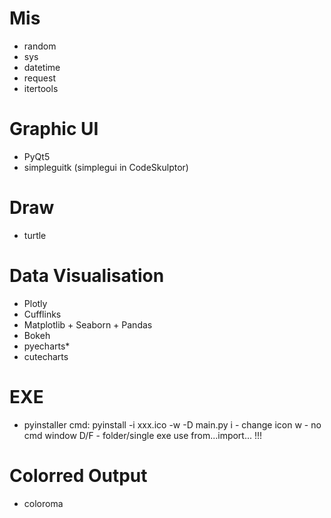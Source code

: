 # Mis

- random
- sys
- datetime
- request
- itertools


# Graphic UI

- PyQt5
- simpleguitk (simplegui in CodeSkulptor)


# Draw

- turtle


# Data Visualisation

- Plotly
- Cufflinks
- Matplotlib + Seaborn + Pandas
- Bokeh
- pyecharts*
- cutecharts


# EXE

- pyinstaller
cmd: pyinstall -i xxx.ico -w -D main.py
i - change icon
w - no cmd window
D/F - folder/single exe
use from...import... !!!



# Colorred Output

- coloroma
